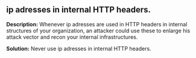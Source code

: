 
ip adresses in internal HTTP headers.
-------

**Description:**
Whenever ip adresses are used in HTTP headers in internal structures of your organization, an attacker could use these to enlarge his attack vector and recon your internal infrastructures.


**Solution:**
Never use ip adresses in internal HTTP headers.

	